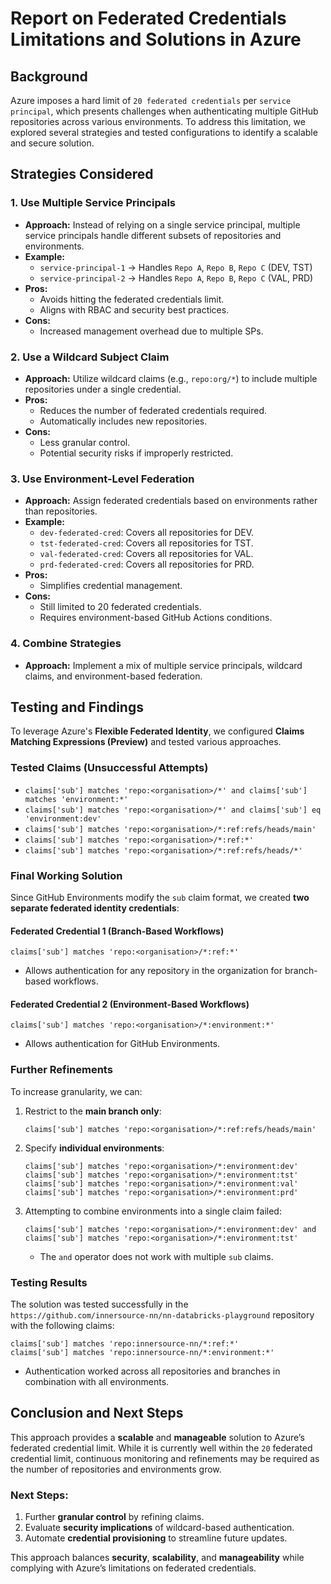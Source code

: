 # Report on Federated Credentials Limitations and Solutions in Azure

## **Background**
Azure imposes a hard limit of `20 federated credentials` per `service principal`, which presents challenges when authenticating multiple GitHub repositories across various environments. To address this limitation, we explored several strategies and tested configurations to identify a scalable and secure solution.

## **Strategies Considered**

### **1. Use Multiple Service Principals**
- **Approach:** Instead of relying on a single service principal, multiple service principals handle different subsets of repositories and environments.
- **Example:**
  - `service-principal-1` → Handles `Repo A`, `Repo B`, `Repo C` (DEV, TST)
  - `service-principal-2` → Handles `Repo A`, `Repo B`, `Repo C` (VAL, PRD)
- **Pros:**
  - Avoids hitting the federated credentials limit.
  - Aligns with RBAC and security best practices.
- **Cons:**
  - Increased management overhead due to multiple SPs.

### **2. Use a Wildcard Subject Claim**
- **Approach:** Utilize wildcard claims (e.g., `repo:org/*`) to include multiple repositories under a single credential.
- **Pros:**
  - Reduces the number of federated credentials required.
  - Automatically includes new repositories.
- **Cons:**
  - Less granular control.
  - Potential security risks if improperly restricted.

### **3. Use Environment-Level Federation**
- **Approach:** Assign federated credentials based on environments rather than repositories.
- **Example:**
  - `dev-federated-cred`: Covers all repositories for DEV.
  - `tst-federated-cred`: Covers all repositories for TST.
  - `val-federated-cred`: Covers all repositories for VAL.
  - `prd-federated-cred`: Covers all repositories for PRD.
- **Pros:**
  - Simplifies credential management.
- **Cons:**
  - Still limited to 20 federated credentials.
  - Requires environment-based GitHub Actions conditions.

### **4. Combine Strategies**
- **Approach:** Implement a mix of multiple service principals, wildcard claims, and environment-based federation.

## **Testing and Findings**

To leverage Azure's **Flexible Federated Identity**, we configured **Claims Matching Expressions (Preview)** and tested various approaches.

### **Tested Claims (Unsuccessful Attempts)**
- `claims['sub'] matches 'repo:<organisation>/*' and claims['sub'] matches 'environment:*'`
- `claims['sub'] matches 'repo:<organisation>/*' and claims['sub'] eq 'environment:dev'`
- `claims['sub'] matches 'repo:<organisation>/*:ref:refs/heads/main'`
- `claims['sub'] matches 'repo:<organisation>/*:ref:*'`
- `claims['sub'] matches 'repo:<organisation>/*:ref:refs/heads/*'`

### **Final Working Solution**
Since GitHub Environments modify the `sub` claim format, we created **two separate federated identity credentials**:

#### **Federated Credential 1 (Branch-Based Workflows)**
```plaintext
claims['sub'] matches 'repo:<organisation>/*:ref:*'
```
- Allows authentication for any repository in the organization for branch-based workflows.

#### **Federated Credential 2 (Environment-Based Workflows)**
```plaintext
claims['sub'] matches 'repo:<organisation>/*:environment:*'
```
- Allows authentication for GitHub Environments.

### **Further Refinements**
To increase granularity, we can:

1. Restrict to the **main branch only**:
   ```plaintext
   claims['sub'] matches 'repo:<organisation>/*:ref:refs/heads/main'
   ```

2. Specify **individual environments**:
   ```plaintext
   claims['sub'] matches 'repo:<organisation>/*:environment:dev'
   claims['sub'] matches 'repo:<organisation>/*:environment:tst'
   claims['sub'] matches 'repo:<organisation>/*:environment:val'
   claims['sub'] matches 'repo:<organisation>/*:environment:prd'
   ```

3. Attempting to combine environments into a single claim failed:
   ```plaintext
   claims['sub'] matches 'repo:<organisation>/*:environment:dev' and claims['sub'] matches 'repo:<organisation>/*:environment:tst'
   ```
   - The `and` operator does not work with multiple `sub` claims.

### **Testing Results**
The solution was tested successfully in the `https://github.com/innersource-nn/nn-databricks-playground` repository with the following claims:
```plaintext
claims['sub'] matches 'repo:innersource-nn/*:ref:*'
claims['sub'] matches 'repo:innersource-nn/*:environment:*'
```
- Authentication worked across all repositories and branches in combination with all environments.

## **Conclusion and Next Steps**
This approach provides a **scalable** and **manageable** solution to Azure’s federated credential limit. While it is currently well within the `20` federated credential limit, continuous monitoring and refinements may be required as the number of repositories and environments grow.

### **Next Steps:**
1. Further **granular control** by refining claims.
2. Evaluate **security implications** of wildcard-based authentication.
3. Automate **credential provisioning** to streamline future updates.

This approach balances **security**, **scalability**, and **manageability** while complying with Azure’s limitations on federated credentials.

